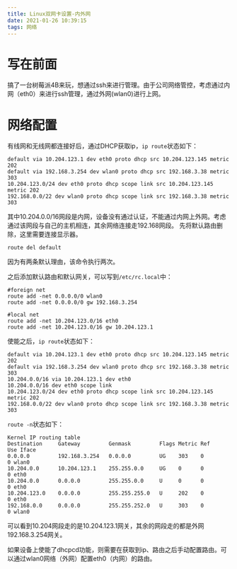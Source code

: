 ```yaml
---
title: Linux双网卡设置-内外网
date: 2021-01-26 10:39:15
tags: 网络
---
```


# 写在前面
搞了一台树莓派4B来玩，想通过ssh来进行管理。由于公司网络管控，考虑通过内网（eth0）来进行ssh管理，通过外网(wlan0)进行上网。
<!--more-->

# 网络配置

有线网和无线网都连接好后，通过DHCP获取ip，`ip route`状态如下：
```
default via 10.204.123.1 dev eth0 proto dhcp src 10.204.123.145 metric 202 
default via 192.168.3.254 dev wlan0 proto dhcp src 192.168.3.38 metric 303 
10.204.123.0/24 dev eth0 proto dhcp scope link src 10.204.123.145 metric 202 
192.168.0.0/22 dev wlan0 proto dhcp scope link src 192.168.3.38 metric 303
```
其中10.204.0.0/16网段是内网，设备没有通过认证，不能通过内网上外网。考虑通过该网段与自己的主机相连，其余网络连接走192.168网段。
先将默认路由删除，这里需要连接显示器。
```
route del default
```
因为有两条默认理由，该命令执行两次。

之后添加默认路由和默认网关，可以写到`/etc/rc.local`中：
```
#foreign net
route add -net 0.0.0.0/0 wlan0
route add -net 0.0.0.0/0 gw 192.168.3.254

#local net
route add -net 10.204.123.0/16 eth0
route add -net 10.204.123.0/16 gw 10.204.123.1
```
使能之后，`ip route`状态如下：
```
default via 10.204.123.1 dev eth0 proto dhcp src 10.204.123.145 metric 202 
default via 192.168.3.254 dev wlan0 proto dhcp src 192.168.3.38 metric 303 
10.204.0.0/16 via 10.204.123.1 dev eth0 
10.204.0.0/16 dev eth0 scope link 
10.204.123.0/24 dev eth0 proto dhcp scope link src 10.204.123.145 metric 202 
192.168.0.0/22 dev wlan0 proto dhcp scope link src 192.168.3.38 metric 303 
```
`route -n`状态如下：
```
Kernel IP routing table
Destination     Gateway         Genmask         Flags Metric Ref    Use Iface
0.0.0.0         192.168.3.254   0.0.0.0         UG    303    0        0 wlan0
10.204.0.0      10.204.123.1    255.255.0.0     UG    0      0        0 eth0
10.204.0.0      0.0.0.0         255.255.0.0     U     0      0        0 eth0
10.204.123.0    0.0.0.0         255.255.255.0   U     202    0        0 eth0
192.168.0.0     0.0.0.0         255.255.252.0   U     303    0        0 wlan0
```
可以看到10.204网段走的是10.204.123.1网关，其余的网段走的都是外网192.168.3.254网关。

如果设备上使能了dhcpcd功能，则需要在获取到ip、路由之后手动配置路由。可以通过wlan0网络（外网）配置eth0（内网）的路由。
